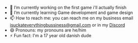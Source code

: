 - 🔭 I’m currently working on the first game i'll actually finish 
- 🌱 I’m currently learning Game development and game design
- 📫 How to reach me: you can reach me on my business email isuckateverythingbussiness@gmail.com or in my [Discord](https://discord.gg/cBHknwus4a)
- 😄 Pronouns: my pronouns are he/him
- ⚡ Fun fact: I'm a 17 year old danish dude 
###  

<!--
**SucksAtstuff/SucksAtstuff** is a ✨ _special_ ✨ repository because its `README.md` (this file) appears on your GitHub profile.

Here are some ideas to get you started:

- 🔭 I’m currently working on ...
- 🌱 I’m currently learning ...
- 👯 I’m looking to collaborate on ...
- 🤔 I’m looking for help with ...
- 💬 Ask me about ...
- 📫 How to reach me: ...
- 😄 Pronouns: ...
- ⚡ Fun fact: ...
-->
